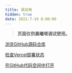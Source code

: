 ```yaml
---
title: 调试用
hidden: true
date: 2022-7-19 8:00:00
---
```


> **页面仅供晨曦塔调试使用。**

[浏览GitHub源码仓库](https://github.com/Hakuin123/hexo-theme-keep-starter)

[检查Vercel部署状态](https://vercel.com/hakuin123/pb-website/deployments)

[在GitHub代码空间中打开](https://hakuin123-bookish-space-couscous-p4g9qvv4pqgc6ppw.github.dev/)

<!--more-->
